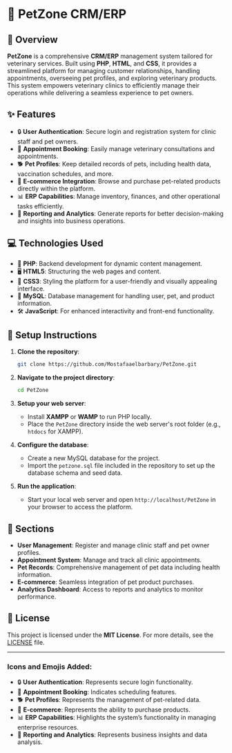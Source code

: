 # 🐾 PetZone CRM/ERP

## 🌟 Overview
**PetZone** is a comprehensive **CRM/ERP** management system tailored for veterinary services. Built using **PHP**, **HTML**, and **CSS**, it provides a streamlined platform for managing customer relationships, handling appointments, overseeing pet profiles, and exploring veterinary products. This system empowers veterinary clinics to efficiently manage their operations while delivering a seamless experience to pet owners.

## ✨ Features
- 🔒 **User Authentication**: Secure login and registration system for clinic staff and pet owners.
- 📅 **Appointment Booking**: Easily manage veterinary consultations and appointments.
- 🐕 **Pet Profiles**: Keep detailed records of pets, including health data, vaccination schedules, and more.
- 🛒 **E-commerce Integration**: Browse and purchase pet-related products directly within the platform.
- 📊 **ERP Capabilities**: Manage inventory, finances, and other operational tasks efficiently.
- 📄 **Reporting and Analytics**: Generate reports for better decision-making and insights into business operations.

## 💻 Technologies Used
- 🐘 **PHP**: Backend development for dynamic content management.
- 🖥️ **HTML5**: Structuring the web pages and content.
- 🎨 **CSS3**: Styling the platform for a user-friendly and visually appealing interface.
- 💾 **MySQL**: Database management for handling user, pet, and product information.
- 🛠️ **JavaScript**: For enhanced interactivity and front-end functionality.

## 🚀 Setup Instructions

1. **Clone the repository**:
   ```bash
   git clone https://github.com/Mostafaaelbarbary/PetZone.git
   ```

2. **Navigate to the project directory**:
   ```bash
   cd PetZone
   ```

3. **Setup your web server**:
   - Install **XAMPP** or **WAMP** to run PHP locally.
   - Place the `PetZone` directory inside the web server's root folder (e.g., `htdocs` for XAMPP).

4. **Configure the database**:
   - Create a new MySQL database for the project.
   - Import the `petzone.sql` file included in the repository to set up the database schema and seed data.

5. **Run the application**:
   - Start your local web server and open `http://localhost/PetZone` in your browser to access the platform.

## 🧩 Sections

- **User Management**: Register and manage clinic staff and pet owner profiles.
- **Appointment System**: Manage and track all clinic appointments.
- **Pet Records**: Comprehensive management of pet data including health information.
- **E-commerce**: Seamless integration of pet product purchases.
- **Analytics Dashboard**: Access to reports and analytics to monitor performance.

## 📜 License
This project is licensed under the **MIT License**. For more details, see the [LICENSE](LICENSE) file.

---

### Icons and Emojis Added:
- 🔒 **User Authentication**: Represents secure login functionality.
- 📅 **Appointment Booking**: Indicates scheduling features.
- 🐕 **Pet Profiles**: Represents the management of pet-related data.
- 🛒 **E-commerce**: Represents the ability to purchase products.
- 📊 **ERP Capabilities**: Highlights the system’s functionality in managing enterprise resources.
- 📄 **Reporting and Analytics**: Represents business insights and data analysis.

